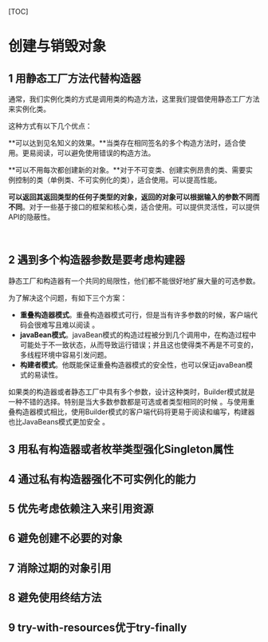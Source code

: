 [TOC]

# 创建与销毁对象

## 1 用静态工厂方法代替构造器

通常，我们实例化类的方式是调用类的构造方法，这里我们提倡使用静态工厂方法来实例化类。

这种方式有以下几个优点：

​	**可以达到见名知义的效果。**当类存在相同签名的多个构造方法时，适合使用。更易阅读，可以避免使用错误的构造方法。

​	**可以不用每次都创建新的对象。**对于不可变类、创建实例昂贵的类、需要实例控制的类（单例类、不可实例化的类），适合使用。可以提高性能。

​	**可以返回其返回类型的任何子类型的对象，返回的对象可以根据输入的参数不同而不同**。对于一些基于接口的框架和核心类，适合使用。可以提供灵活性，可以提供API的隐蔽性。

​		

## 2 遇到多个构造器参数是要考虑构建器

静态工厂和构造器有一个共同的局限性，他们都不能很好地扩展大量的可选参数。

为了解决这个问题，有如下三个方案：

+ **重叠构造器模式**。重叠构造器模式可行，但是当有许多参数的时候，客户端代码会很难写且难以阅读 。
+ **javaBean模式**。javaBean模式的构造过程被分到几个调用中，在构造过程中可能处于不一致状态，从而导致运行错误；并且这也使得类不再是不可变的，多线程环境中容易引发问题。
+ **构建者模式**。他既能保证重叠构造器模式的安全性，也可以保证javaBean模式的易读性。

如果类的构造器或者静态工厂中具有多个参数，设计这种类时，Builder模式就是一种不错的选择。特别是当大多数参数都是可选或者类型相同的时候 。与使用重叠构造器模式相比，使用Builder模式的客户端代码将更易于阅读和编写，构建器也比JavaBeans模式更加安全 。 

## 3 用私有构造器或者枚举类型强化Singleton属性



## 4 通过私有构造器强化不可实例化的能力

## 5 优先考虑依赖注入来引用资源

## 6 避免创建不必要的对象

## 7 消除过期的对象引用

## 8 避免使用终结方法

## 9 try-with-resources优于try-finally

